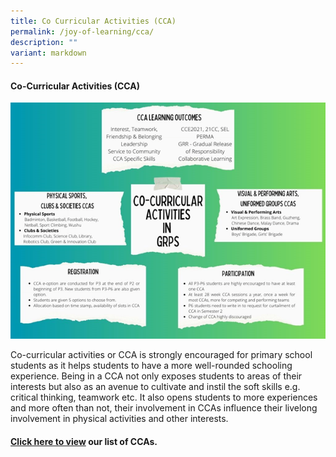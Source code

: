 ```yaml
---
title: Co Curricular Activities (CCA)
permalink: /joy-of-learning/cca/
description: ""
variant: markdown
---
```

#### **Co-Curricular Activities (CCA)**

![](/images/Joy%20of%20Learning/PAL%20&amp;%20CCA/palcca3.png)

Co-curricular activities or CCA is strongly encouraged for primary school students as it helps students to have a more well-rounded schooling experience. Being in a CCA not only exposes students to areas of their interests but also as an avenue to cultivate and instil the soft skills e.g. critical thinking, teamwork etc. It also opens students to more experiences and more often than not, their involvement in CCAs influence their livelong involvement in physical activities and other interests.


#### [Click here to view](https://www.greenridgepri.moe.edu.sg/cca/art-expression-club/)&nbsp;our list of CCAs.